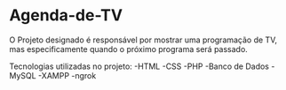 # Agenda-de-TV

O Projeto designado é responsável por mostrar uma programação de TV, mas especificamente quando o próximo programa será passado.

Tecnologias utilizadas no projeto:
  -HTML
  -CSS
  -PHP
  -Banco de Dados
  -MySQL
  -XAMPP
  -ngrok
